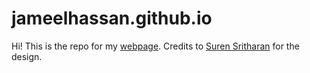 # jameelhassan.github.io

Hi! This is the repo for my [webpage](https://jameelhassan.github.io). Credits to [Suren Sritharan](https://suren3141.github.io) for the design.

